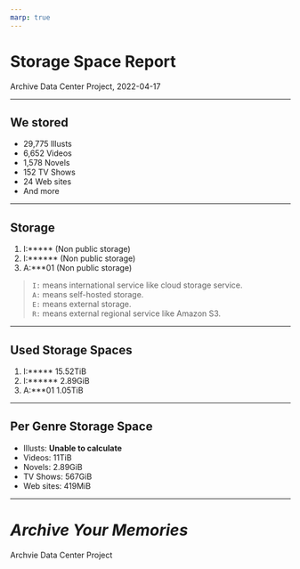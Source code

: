 ```yaml
---
marp: true
---
```


# Storage Space Report
Archive Data Center Project, 2022-04-17

---

## We stored
- 29,775 Illusts
- 6,652 Videos
- 1,578 Novels
- 152 TV Shows
- 24 Web sites
- And more

---

## Storage
1. I:\***** (Non public storage)
2. I:\****** (Non public storage)
3. A:\***01 (Non public storage)

> `I:` means international service like cloud storage service.  
> `A:` means self-hosted storage.  
> `E:` means external storage.  
> `R:` means external regional service like Amazon S3.

---

## Used Storage Spaces
1. I:\***** 15.52TiB
2. I:\****** 2.89GiB
3. A:\***01 1.05TiB

---

## Per Genre Storage Space
- Illusts: **Unable to calculate**
- Videos: 11TiB
- Novels: 2.89GiB
- TV Shows: 567GiB
- Web sites: 419MiB

---

<!--
style: |
    section.adcend * {
        text-align:center;
    }

_class: adcend
-->

# *Archive Your Memories*
Archvie Data Center Project
